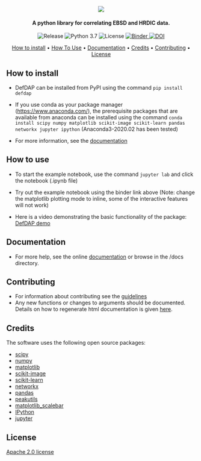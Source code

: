 <p align="center">
  <img src="http://mechmicroman.github.io/DefDAP/_images/logo.png">
</p>

<h4 align="center">A python library for correlating EBSD and HRDIC data.</h4>

<p align="center">
  <img alt="Release" src="https://img.shields.io/github/v/release/MechMicroMan/DefDAP?include_prereleases">
  <img alt="Python 3.7" src="https://img.shields.io/badge/python-3.7-red">
  <img alt="License" src="https://img.shields.io/github/license/MechMicroMan/DefDAP">
  <a href="https://mybinder.org/v2/gh/MechMicroMan/DefDAP/master?filepath=example_notebook.ipynb">
    <img alt="Binder" src="https://mybinder.org/badge_logo.svg">
  </a>
  <a href="https://zenodo.org/record/3688096">
    <img alt="DOI" src="https://zenodo.org/badge/DOI/10.5281/zenodo.3688096.svg">
  </a>
</p>

<p align="center">
  <a href="#how-to-install">How to install</a> •
  <a href="#how-to-use">How To Use</a> •
  <a href="#documentation">Documentation</a> •
  <a href="#credits">Credits</a> •
  <a href="#contributing">Contributing</a> •
  <a href="#license">License</a>
</p>


## How to install

- DefDAP can be installed from PyPI using the command `pip install defdap`

- If you use conda as your package manager (https://www.anaconda.com/), the prerequisite packages that are available from anaconda can be installed using the command `conda install scipy numpy matplotlib scikit-image scikit-learn pandas networkx jupyter ipython` (Anaconda3-2020.02 has been tested)

- For more information, see the [documentation](http://mechmicroman.github.io/DefDAP/installation.html)

## How to use

- To start the example notebook, use the command `jupyter lab` and click the notebook (.ipynb file)

- Try out the example notebook using the binder link above (Note: change the matplotlib plotting mode to inline, some of the interactive features will not work)

- Here is a video demonstrating the basic functionality of the package: 
[DefDAP demo](http://www.youtube.com/watch?v=JIbc7F-nFSQ "DefDAP demo")

## Documentation

- For more help, see the online [documentation](http://mechmicroman.github.io/DefDAP) or browse in the /docs directory.

## Contributing

- For information about contributing see the [guidelines](http://mechmicroman.github.io/DefDAP/contributing.html)
- Any new functions or changes to arguments should be documented. Details on how to regenerate html documentation is given [here](/docs/README.md).

## Credits

The software uses the following open source packages:

- [scipy](http://scipy.org/)
- [numpy](http://numpy.org/)
- [matplotlib](http://matplotlib.org/)
- [scikit-image](http://scikit-image.org/)
- [scikit-learn](https://scikit-learn.org/stable/)
- [networkx](https://networkx.github.io/)
- [pandas](http://pandas.pydata.org)
- [peakutils](https://peakutils.readthedocs.io/en/latest/)
- [matplotlib_scalebar](https://pypi.org/project/matplotlib-scalebar/)
- [IPython](https://ipython.org/)
- [jupyter](https://jupyter.org/)

## License

[Apache 2.0 license](https://www.apache.org/licenses/LICENSE-2.0)
